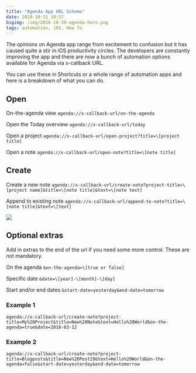 ```yaml
---
title: "Agenda App URL Scheme"
date: 2018-10-31 10:57
bigimg: /img/2018-10-30-agenda-hero.png
tags: automation, iOS, How To
---
```

The opinions on Agenda app range from excitement to confusion but it has caused quite a stir in iOS productivity circles. The developers are constantly improving the app and there are now a bunch of automation options available for Agenda via x-callback URL.

You can use these in Shortcuts or a whole range of automation apps and here is a breakdown of what you can do.  

## Open
On-the-agenda view
`agenda://x-callback-url/on-the-agenda
`

Open the Today overview
`agenda://x-callback-url/today
`

Open a project
`agenda://x-callback-url/open-project?title=\[project title]
`

Open a note
`agenda://x-callback-url/open-note?title=\[note title]
`

## Create
Create a new note
`agenda://x-callback-url/create-note?project-title=\[project name]&title=\[note title]&text=\[note text]
`

Append to existing note
`agenda://x-callback-url/append-to-note?title=\[note title]&text=\[text]
`

![](https://gr36.com/img/2018-10-30-agenda-screenshots.png)

## Optional extras
Add in extras to the end of the url if you need some more control. These are not mandatory.

On the agenda
`&on-the-agenda=\[true or false]
`

Specific date
`&date=\[year]-\[month]-\[day]
`

Start and/or end dates
`&start-date=yesterday&end-date=tomorrow
`

### Example 1
`agenda://x-callback-url/create-note?project-title=My%20Project&title=New%20Note&text=Hello%20World&on-the-agenda=true&date=2018-03-12
`

### Example 2
`agenda://x-callback-url/create-note?project-title=Blogposts&title=New%20Post29&text=Hello%20World&on-the-agenda=false&start-date=yesterday&end-date=tomorrow`
